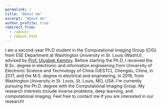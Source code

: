 ```yaml
---
permalink: /
title: "About me"
excerpt: "About me"
author_profile: true
redirect_from: 
  - /about/
  - /about.html
---
```


I am a second-year Ph.D student in the Computational Imaging Group (CIG) from ESE Department at Washington University in St. Louis (WashU), advised by [Prof. Ulugbek Kamilov](https://engineering.wustl.edu/faculty/Ulugbek-Kamilov.html). Before starting the Ph.D, I received the B.Sc. degree in electronic and information engineering from University of Electronic Science and Technology of China (UESTC), Chengdu, China, in 2017, and the M.S. degree in electrical and engineering, in 2018, from Washington University in St. Louis, St. Louis, MO, USA. I'm currently pursuing the Ph.D. degree with the Computational Imaging Group. My research interests include inverse problems, deep learning, and computational imaging. Feel free to contact me if you are interested in our research!
